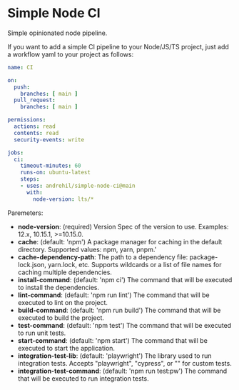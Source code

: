 # Simple Node CI

Simple opinionated node pipeline.

If you want to add a simple CI pipeline to your Node/JS/TS project, just add a workflow yaml to your project as follows:

```yaml
name: CI

on:
  push:
    branches: [ main ]
  pull_request:
    branches: [ main ]

permissions:
  actions: read
  contents: read
  security-events: write

jobs:
  ci:
    timeout-minutes: 60
    runs-on: ubuntu-latest
    steps:
    - uses: andrehil/simple-node-ci@main
      with:
        node-version: lts/*
```

Paremeters:
  - **node-version**: (required) Version Spec of the version to use. Examples: 12.x, 10.15.1, >=10.15.0.
  - **cache**: (default: 'npm') A package manager for caching in the default directory. Supported values: npm, yarn, pnpm.'
  - **cache-dependency-path**: The path to a dependency file: package-lock.json, yarn.lock, etc. Supports wildcards or a list of file names for caching multiple dependencies.
  - **install-command**: (default: 'npm ci') The command that will be executed to install the dependencies.
  - **lint-command**: (default: 'npm run lint') The command that will be executed to lint on the project.
  - **build-command**: (default: 'npm run build') The command that will be executed to build the project.
  - **test-command**: (default: 'npm test') The command that will be executed to run unit tests.
  - **start-command**: (default: 'npm start') The command that will be executed to start the application.
  - **integration-test-lib**: (default: 'playwright') The library used to run integration tests. Accepts "playwright", "cypress", or "" for custom tests.
  - **integration-test-command**: (default: 'npm run test:pw') The command that will be executed to run integration tests.
